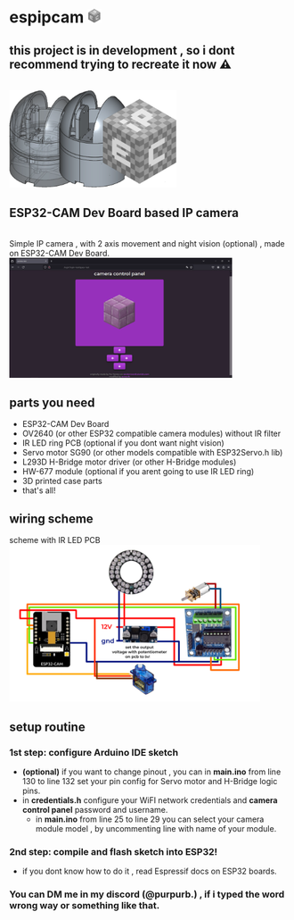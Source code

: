 # espipcam <img src="res/eipc_logo.png" width="25"/>
 ## this project is in development , so i dont recommend trying to recreate it now ⚠
 <br> <img src="res/header.png" alt="drawing" width="300"/>
 ## ESP32-CAM Dev Board based IP camera
 <br> Simple IP camera , with 2 axis movement and night vision (optional) , made on ESP32-CAM Dev Board.
 <br> <img src="res/screenshot.png" alt="screenshot" width="400"/>
 ## parts you need
  - ESP32-CAM Dev Board
  - OV2640 (or other ESP32 compatible camera modules) without IR filter
  - IR LED ring PCB (optional if you dont want night vision)
  - Servo motor SG90 (or other models compatible with ESP32Servo.h lib)
  - L293D H-Bridge motor driver (or other H-Bridge modules)
  - HW-677 module (optional if you arent going to use IR LED ring)
  - 3D printed case parts
  - that's all!
## wiring scheme
scheme with IR LED PCB
<br> <img src="res/schematic.png" width="450"/>
## setup routine
 ### 1st step: configure Arduino IDE sketch
   - **(optional)** if you want to change pinout , you can in **main.ino** from line 130 to line 132 set your pin config for Servo motor and H-Bridge logic pins.
   - in **credentials.h** configure your WiFI network credentials and __camera control panel__ password and username.
     - in **main.ino** from line 25 to line 29 you can select your camera module model , by uncommenting line with name of your module. 
 ### 2nd step: compile and flash sketch into ESP32!
   - if you dont know how to do it , read Espressif docs on ESP32 boards.

### You can DM me in my discord (@purpurb.) , if i typed the word wrong way or something like that.   
